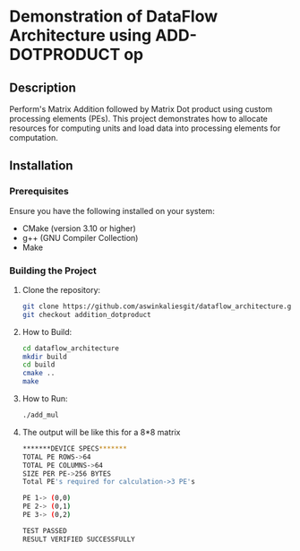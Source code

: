 # Demonstration of DataFlow Architecture using ADD-DOTPRODUCT op

## Description

Perform's Matrix Addition followed by Matrix Dot product using custom processing elements (PEs). This project demonstrates how to allocate resources for computing units and load data into processing elements for computation.

## Installation

### Prerequisites

Ensure you have the following installed on your system:
- CMake (version 3.10 or higher)
- g++ (GNU Compiler Collection)
- Make

### Building the Project

1. Clone the repository:
   ```bash
   git clone https://github.com/aswinkaliesgit/dataflow_architecture.git
   git checkout addition_dotproduct
2. How to Build:
   ```bash
   cd dataflow_architecture
   mkdir build
   cd build
   cmake ..
   make
3. How to Run:
   ```bash
   ./add_mul
4. The output will be like this for a 8*8 matrix
   ```bash
   *******DEVICE SPECS*******
   TOTAL PE ROWS->64
   TOTAL PE COLUMNS->64
   SIZE PER PE->256 BYTES
   Total PE's required for calculation->3 PE's

   PE 1-> (0,0) 
   PE 2-> (0,1) 
   PE 3-> (0,2) 

   TEST PASSED
   RESULT VERIFIED SUCCESSFULLY
